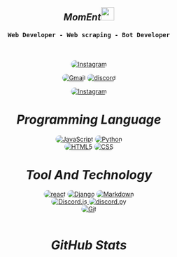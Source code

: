 <div><h2 align="center"> <i>MomEnt</i><img src="https://emojipedia-us.s3.dualstack.us-west-1.amazonaws.com/thumbs/160/apple/76/waving-hand-sign_emoji-modifier-fitzpatrick-type-1-2_1f44b-1f3fb_1f3fb.png" width="30"></h2>
</div>
<div align="center">
      <h4 align="center"><samp> Web Developer - Web scraping - Bot Developer</samp></h4>
</div>
<br>
      
<p align="center">
      <a href="https://instagram.com/mmd_lk"><img src="https://img.shields.io/badge/Instagram-171717?style=for-the-badge&logo=instagram&logoColor=7ffe00" style="border-radius:15px" alt="Instagram"></a>
</p>
<p align="center"> 
      <a href="mailto:mr.mmd.lk@gmail.com"><img src="https://img.shields.io/badge/Gmail-171717?style=for-the-badge&logo=gmail&logoColor=7ffe00" alt="Gmail" style="border-radius:15px"></a>
      <a href="https://discords.com/bio/p/mmdlk"><img src="https://img.shields.io/badge/Discord-171717?style=for-the-badge&logo=discord&logoColor=7ffe00" alt="discord" style="border-radius:15px" alt="Discord"></a>
</p>
<p align="center">
      <a href="https://www.reddit.com/user/mmd_lk"><img src="https://img.shields.io/badge/reddit-171717?style=for-the-badge&logo=reddit&logoColor=7ffe00" style="border-radius:15px" alt="Instagram"></a></p>
<h1 align="center">
      <i>Programming Language</i> 
</h1>      
<div align="center">         
      <a href="https://www.javascript.com/" target="_blank" ><img src="https://img.shields.io/badge/JavaScript-171717?style=for-the-badge&logo=javascript&logoColor=7ffe00" alt="JavaScript" style="border-radius:15px"/></a> 
      <a href="https://www.python.org/"><img src="https://img.shields.io/badge/python-171717?style=for-the-badge&logo=python&logoColor=7ffe00" alt="Python" style="border-radius:15px"/></a>
<div>
      <a href="https://www.learn-html.org/"><img src="https://img.shields.io/badge/HTML5-171717?style=for-the-badge&logo=html5&logoColor=7ffe00" alt="HTML5" style="border-radius:15px"/></a>
      <a href="https://www.css.org/"><img src="https://img.shields.io/badge/CSS-171717?style=for-the-badge&logo=css3&logoColor=7ffe00" alt="CSS" style="border-radius:15px"/></a>
</div>
      
<h1 align="center">
      <i> Tool And Technology</i>
</h1>
<div align="center">
      <a href="https://reactjs.org/"><img src="https://img.shields.io/badge/react.js-171717?style=for-the-badge&logo=react&logoColor=7ffe00" alt="react" style="border-radius:15px"></a>
      <a href="https://www.djangoproject.com/"><img src="https://img.shields.io/badge/Django.py-171717?style=for-the-badge&logo=Django&logoColor=7ffe00" alt="Django" style="border-radius:15px"/></a>         
      <a href="https://www.markdownguide.org/"><img src="https://img.shields.io/badge/Markdown-171717?style=for-the-badge&logo=markdown&logoColor=7ffe00" alt="Markdown" style="border-radius:15px"/></a>
      <br>
      <a href="https://discord.js.org/#/"><img src="https://img.shields.io/badge/Discord.js-171717.svg?style=for-the-badge&logo=discord&logoColor=7ffe00" alt="Discord.js" style="border-radius:15px"/> </a>
      <a href="https://discord.js.org/#/"><img src="https://img.shields.io/badge/Discord.py-171717.svg?style=for-the-badge&logo=discord&logoColor=7ffe00" alt="discord.py" style="border-radius:15px"/> </a>
      <br>
      <a href="https://git-scm.com/"><img src="https://img.shields.io/badge/git-171717.svg?style=for-the-badge&logo=git&logoColor=7ffe00" alt="Git" style="border-radius:15px"/></a>
</div>
<br>
<h1 align="center">
      <i> GitHub Stats </i>
</h1>  
<div align="center">
      <img align="center" src="https://github-readme-streak-stats.herokuapp.com/?user=mmd-lk&theme=chartreuse-dark&hide_border=true&date_format=M%20j%5B%2C%20Y%5D"  alt=""/>
</div>
<br>
<div align="center">
      <img align="center" src="https://github-readme-stats.vercel.app/api?username=mmd-lk&theme=chartreuse-dark&hide_border=true&date_format=M%20j%5B%2C%20Y%5D"  alt=""/>
</div>
<br>
<div align="center"> 
<img align="center" src="https://activity-graph.herokuapp.com/graph?username=mmd-lk&custom_title=%27mmd_lk%27&theme=chartreuse-dark&hide_border=true&date_format=M%20j%5B%2C%20Y%5D"  alt=""/>     </a>
</div>
<br>
<div align="center"> 
      <img align="center" src="https://discord.c99.nl/widget/theme-1/516707273985228818.png" alt=""/>
</div>

